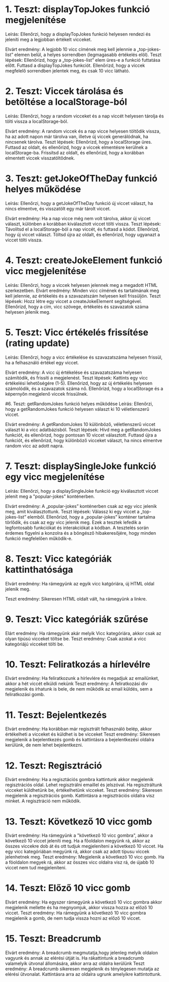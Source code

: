 # 1. Teszt: displayTopJokes funkció megjelenítése
Leírás: Ellenőrzi, hogy a displayTopJokes funkció helyesen rendezi és jeleníti meg a legjobban értékelt vicceket.

Elvárt eredmény: A legjobb 10 vicc címének meg kell jelennie a „top-jokes-list” elemen belül, a helyes sorrendben (legmagasabb értékelés elöl).
Teszt lépések:
Ellenőrizd, hogy a „top-jokes-list” elem üres-e a funkció futtatása előtt.
Futtasd a displayTopJokes funkciót.
Ellenőrizd, hogy a viccek megfelelő sorrendben jelentek meg, és csak 10 vicc látható.


# 2. Teszt: Viccek tárolása és betöltése a localStorage-ból
Leírás: Ellenőrzi, hogy a random vicceket és a nap viccét helyesen tárolja és tölti vissza a localStorage-ból.

Elvárt eredmény: A random viccek és a nap vicce helyesen töltődik vissza, ha az adott napon már tárolva van, illetve új viccek generálódnak, ha nincsenek tárolva.
Teszt lépések:
Ellenőrizd, hogy a localStorage üres.
Futtasd az oldalt, és ellenőrizd, hogy a viccek elmentésre kerülnek a localStorage-ba.
Frissítsd az oldalt, és ellenőrizd, hogy a korábban elmentett viccek visszatöltődnek.


# 3. Teszt: getJokeOfTheDay funkció helyes működése
Leírás: Ellenőrzi, hogy a getJokeOfTheDay funkció új viccet választ, ha nincs elmentve, és visszatölt egy már tárolt viccet.

Elvárt eredmény: Ha a nap vicce még nem volt tárolva, akkor új viccet választ, különben a korábban kiválasztott viccet tölti vissza.
Teszt lépések:
Távolítsd el a localStorage-ból a nap viccét, és futtasd a kódot.
Ellenőrizd, hogy új viccet választ.
Töltsd újra az oldalt, és ellenőrizd, hogy ugyanazt a viccet tölti vissza.


# 4. Teszt: createJokeElement funkció vicc megjelenítése
Leírás: Ellenőrzi, hogy a viccek helyesen jelennek meg a megadott HTML szerkezetben.
Elvárt eredmény: Minden vicc címének és tartalmának meg kell jelennie, az értékelés és a szavazatszám helyesen kell frissüljön.
Teszt lépések:
Hozz létre egy viccet a createJokeElement segítségével.
Ellenőrizd, hogy a cím, vicc szövege, értékelés és szavazatok száma helyesen jelenik meg.

# 5. Teszt: Vicc értékelés frissítése (rating update)
Leírás: Ellenőrzi, hogy a vicc értékelése és szavazatszáma helyesen frissül, ha a felhasználó értékel egy viccet.

Elvárt eredmény: A vicc új értékelése és szavazatszáma helyesen számítódik, és frissíti a megjelenést.
Teszt lépések:
Kattints egy vicc értékelési lehetőségére (1-5).
Ellenőrizd, hogy az új értékelés helyesen számolódik, és a szavazatok száma nő.
Ellenőrizd, hogy a localStorage és a képernyőn megjelenő viccek frissülnek.


 #6. Teszt: getRandomJokes funkció helyes működése
Leírás: Ellenőrzi, hogy a getRandomJokes funkció helyesen választ ki 10 véletlenszerű viccet.

Elvárt eredmény: A getRandomJokes 10 különböző, véletlenszerű viccet választ ki a vicc adatbázisból.
Teszt lépések:
Hívd meg a getRandomJokes funkciót, és ellenőrizd, hogy pontosan 10 viccet választott.
Futtasd újra a funkciót, és ellenőrizd, hogy különböző vicceket választ, ha nincs elmentve random vicc az adott napra.

# 7. Teszt: displaySingleJoke funkció egy vicc megjelenítése
Leírás: Ellenőrzi, hogy a displaySingleJoke funkció egy kiválasztott viccet jelenít meg a "popular-jokes" konténerben.

Elvárt eredmény: A „popular-jokes” konténerben csak az egy vicc jelenik meg, amit kiválasztottunk.
Teszt lépések:
Válassz ki egy viccet a „top-jokes-list” elemből.
Ellenőrizd, hogy a „popular-jokes” konténer tartalma törlődik, és csak az egy vicc jelenik meg.
Ezek a tesztek lefedik a legfontosabb funkciókat és interakciókat a kódban. A tesztelés során érdemes figyelni a konzolra és a böngésző hibakeresőjére, hogy minden funkció megfelelően működik-e.

# 8. Teszt: Vicc kategóriák kattinthatósága
Elvárt eredmény: Ha rámegyünk az egyik vicc katgóriára, új HTML oldal jelenik meg.

Teszt eredmény: Sikeresen HTML oldalt vált, ha rámegyünk a linkre.

# 9. Teszt: Vicc kategóriák szűrése
Elárt eredmény: Ha rámegyünk akár melyik Vicc kategóriára, akkor csak az olyan típúsú vicceket töltse be.
Teszt eredmény: Csak azokat a vicc kategóriájú vicceket tölti be.

# 10. Teszt: Feliratkozás a hírlevélre
Elvárt eredmény: Ha feliratkozunk a hírlevlére és megadjuk az emailünket, akkor a hét viccét elküldi nekünk
Teszt eredmény: A feliratkozási div megjelenik és írhatunk is bele, de nem működik az email küldés, sem a feliratkozási gomb.

# 11. Teszt: Bejelentkezés
Elvárt eredmény: Ha korábban már regisztrált felhasználó belép, akkor értékelheti a vicceket és küldhet is be vicceket
Teszt eredmény: Sikeresen megjelenik a bejelentkezés gomb és kattintásra a bejelentkezési oldalra kerülünk, de nem lehet bejelentkezni.

# 12. Teszt: Regisztráció
Elvárt eredmény: Ha a regisztációs gombra kattintunk akkor megjelenik regisztrációs oldal. Lehet regisztrálni emaillel és jelszóval. Ha regisztráltunk vicceket küldhetünk be, értékelhetünk vicceket.
Teszt eredmény: Sikeresen megjelenik a regisztrációs gomb. Kattintásra a regisztrációs oldalra visz minket. A regisztráció nem működik.

# 13. Teszt: Következő 10 vicc gomb
Elvárt eredmény: Ha rámegyünk a "következő 10 vicc gombra", akkor a következő 10 viccet jeleníti meg. Ha a főoldalon megyünk rá, akkor az összes viccekre dob át és ott tudjuk megjeleníteni a következő 10 viccet. Ha egy vicc kategóriában megyünk rá, akkor csak az adott típusu viccek jelenhetnek meg.
Teszt eredmény: Megjelenik a következő 10 vicc gomb. Ha a föoldalon megyek rá, akkor az összes vicc oldalra visz rá, de újabb 10 viccet nem tud megjeleníteni.

#  14. Teszt: Előző 10 vicc gomb
Elvárt eredmény: Ha egyszer rámegyünk a következő 10 vicc gombra akkor megjelenik mellette és ha megnyomjuk, akkor vissza hozza az előző 10 viccet.
Teszt eredmény: Ha rámegyünk a következő 10 vicc gombra megjelenik a gomb, de nem tudja vissza hozni az előző 10 viccet.

#  15. Teszt: Breadcrumb
Elvárt eredmény: A breadcrumb megmutatja,hogy jelenleg melyik oldalon vagyunk és annak az elérési útját is. Ha rákattintunk a breadcrumb valamelyik útvonal állomására, akkor arra az oldalra kerülünk
Teszt eredmény: A breadcrumb sikeresen megjelenik és ténylegesen mutatja az elérési űtvonalat. Kattintásra arra az oldalra ugrunk amelyikre kattintottunk.

